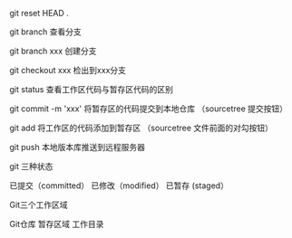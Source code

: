 git reset HEAD .

git branch  查看分支

git branch xxx  创建分支

git checkout xxx 检出到xxx分支

git status  查看工作区代码与暂存区代码的区别

git commit -m 'xxx' 将暂存区的代码提交到本地仓库 （sourcetree  提交按钮）

git add  将工作区的代码添加到暂存区 （sourcetree 文件前面的对勾按钮）

git push 本地版本库推送到远程服务器

git 三种状态

已提交（committed）
已修改（modified）
已暂存 (staged）

Git三个工作区域

Git仓库
暂存区域
工作目录



